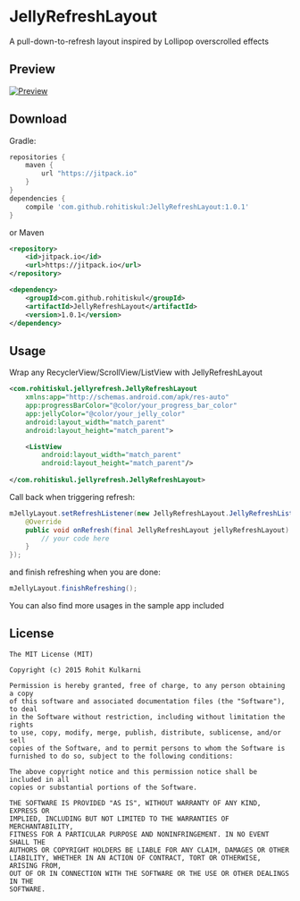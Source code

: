 # JellyRefreshLayout
A pull-down-to-refresh layout inspired by Lollipop overscrolled effects

Preview
--------
[![Preview](http://img.youtube.com/vi/mW7Y43dNpNM/0.jpg)](https://www.youtube.com/watch?v=mW7Y43dNpNM "Jelly preview")

Download
--------
Gradle:
```groovy
repositories {
    maven {
        url "https://jitpack.io"
    }
}
dependencies {
    compile 'com.github.rohitiskul:JellyRefreshLayout:1.0.1'
}
```
or Maven
```xml
<repository>
	<id>jitpack.io</id>
	<url>https://jitpack.io</url>
</repository>
```

```xml
<dependency>
    <groupId>com.github.rohitiskul</groupId>
    <artifactId>JellyRefreshLayout</artifactId>
    <version>1.0.1</version>
</dependency>
```

Usage
--------
Wrap any RecyclerView/ScrollView/ListView with JellyRefreshLayout

```xml
<com.rohitiskul.jellyrefresh.JellyRefreshLayout
    xmlns:app="http://schemas.android.com/apk/res-auto"
    app:progressBarColor="@color/your_progress_bar_color"
    app:jellyColor="@color/your_jelly_color"
    android:layout_width="match_parent"
    android:layout_height="match_parent">

    <ListView
        android:layout_width="match_parent"
        android:layout_height="match_parent"/>
    
</com.rohitiskul.jellyrefresh.JellyRefreshLayout>
```

Call back when triggering refresh:
```java
mJellyLayout.setRefreshListener(new JellyRefreshLayout.JellyRefreshListener() {
    @Override
    public void onRefresh(final JellyRefreshLayout jellyRefreshLayout) {
        // your code here
    }
});
```
and finish refreshing when you are done:
```java
mJellyLayout.finishRefreshing();
```

You can also find more usages in the sample app included

License
--------
    The MIT License (MIT)

    Copyright (c) 2015 Rohit Kulkarni

    Permission is hereby granted, free of charge, to any person obtaining a copy
    of this software and associated documentation files (the "Software"), to deal
    in the Software without restriction, including without limitation the rights
    to use, copy, modify, merge, publish, distribute, sublicense, and/or sell
    copies of the Software, and to permit persons to whom the Software is
    furnished to do so, subject to the following conditions:

    The above copyright notice and this permission notice shall be included in all
    copies or substantial portions of the Software.

    THE SOFTWARE IS PROVIDED "AS IS", WITHOUT WARRANTY OF ANY KIND, EXPRESS OR
    IMPLIED, INCLUDING BUT NOT LIMITED TO THE WARRANTIES OF MERCHANTABILITY,
    FITNESS FOR A PARTICULAR PURPOSE AND NONINFRINGEMENT. IN NO EVENT SHALL THE
    AUTHORS OR COPYRIGHT HOLDERS BE LIABLE FOR ANY CLAIM, DAMAGES OR OTHER
    LIABILITY, WHETHER IN AN ACTION OF CONTRACT, TORT OR OTHERWISE, ARISING FROM,
    OUT OF OR IN CONNECTION WITH THE SOFTWARE OR THE USE OR OTHER DEALINGS IN THE
    SOFTWARE.
